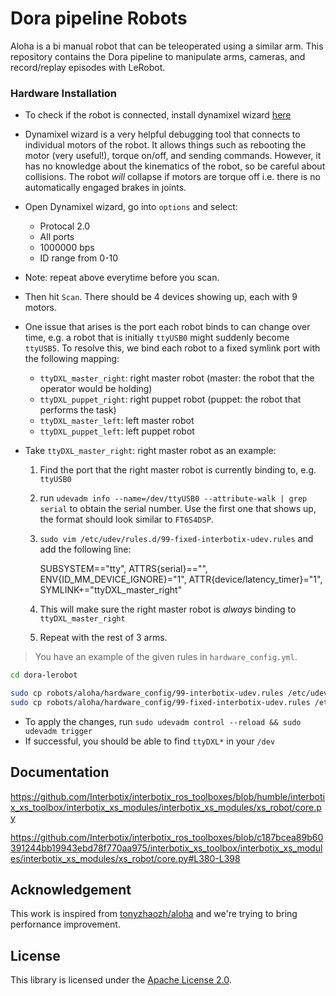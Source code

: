 # Dora pipeline Robots

Aloha is a bi manual robot that can be teleoperated using a similar arm. This repository contains
the Dora pipeline to manipulate arms, cameras, and record/replay episodes with LeRobot.

### Hardware Installation

- To check if the robot is connected, install dynamixel
  wizard [here](https://emanual.robotis.com/docs/en/software/dynamixel/dynamixel_wizard2/)
- Dynamixel wizard is a very helpful debugging tool that connects to individual motors of the robot. It allows
  things such as rebooting the motor (very useful!), torque on/off, and sending commands.
  However, it has no knowledge about the kinematics of the robot, so be careful about collisions.
  The robot _will_ collapse if motors are torque off i.e. there is no automatically engaged brakes in joints.
- Open Dynamixel wizard, go into `options` and select:
    - Protocal 2.0
    - All ports
    - 1000000 bps
    - ID range from 0-10
- Note: repeat above everytime before you scan.
- Then hit `Scan`. There should be 4 devices showing up, each with 9 motors.
- One issue that arises is the port each robot binds to can change over time, e.g. a robot that
  is initially `ttyUSB0` might suddenly become `ttyUSB5`. To resolve this, we bind each robot to a fixed symlink
  port with the following mapping:
    - `ttyDXL_master_right`: right master robot (master: the robot that the operator would be holding)
    - `ttyDXL_puppet_right`: right puppet robot (puppet: the robot that performs the task)
    - `ttyDXL_master_left`: left master robot
    - `ttyDXL_puppet_left`: left puppet robot
- Take `ttyDXL_master_right`: right master robot as an example:

    1. Find the port that the right master robot is currently binding to, e.g. `ttyUSB0`
    2. run `udevadm info --name=/dev/ttyUSB0 --attribute-walk | grep serial` to obtain the serial number. Use the first
       one that shows up, the format should look similar to `FT6S4DSP`.
    3. `sudo vim /etc/udev/rules.d/99-fixed-interbotix-udev.rules` and add the following line:

       SUBSYSTEM=="tty", ATTRS{serial}=="<serial number here>", ENV{ID_MM_DEVICE_IGNORE}="1",
       ATTR{device/latency_timer}="1", SYMLINK+="ttyDXL_master_right"

    4. This will make sure the right master robot is _always_ binding to `ttyDXL_master_right`
    5. Repeat with the rest of 3 arms.

> You have an example of the given rules in `hardware_config.yml`.

```bash
cd dora-lerobot

sudo cp robots/aloha/hardware_config/99-interbotix-udev.rules /etc/udev/rules.d
sudo cp robots/aloha/hardware_config/99-fixed-interbotix-udev.rules /etc/udev/rules.d
```

- To apply the changes, run `sudo udevadm control --reload && sudo udevadm trigger`
- If successful, you should be able to find `ttyDXL*` in your `/dev`

## Documentation

https://github.com/Interbotix/interbotix_ros_toolboxes/blob/humble/interbotix_xs_toolbox/interbotix_xs_modules/interbotix_xs_modules/xs_robot/core.py

https://github.com/Interbotix/interbotix_ros_toolboxes/blob/c187bcea89b60391244bb19943ebd78f770aa975/interbotix_xs_toolbox/interbotix_xs_modules/interbotix_xs_modules/xs_robot/core.py#L380-L398

## Acknowledgement

This work is inspired from [tonyzhaozh/aloha](https://github.com/tonyzhaozh/aloha) and we're trying to bring perfornance
improvement.

## License

This library is licensed under the [Apache License 2.0](../../LICENSE).